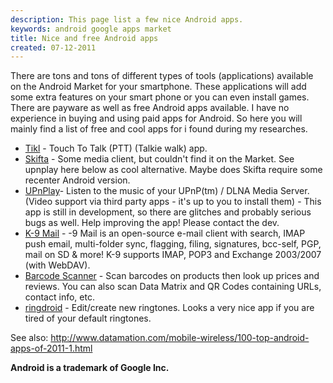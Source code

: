 ```yaml
---
description: This page list a few nice Android apps.
keywords: android google apps market
title: Nice and free Android apps
created: 07-12-2011
---
```


There are tons and tons of
different types of tools (applications) available on the Android Market
for your smartphone. These applications will add some extra features on
your smart phone or you can even install games. There are payware as
well as free Android apps available. I have no experience in buying and
using paid apps for Android. So here you will mainly find a list of free
and cool apps for i found during my researches.

- [Tikl](http://www.appbrain.com/app/tikl-touch-to-talk-%28ptt%29/mobi.androidcloud.app.ptt.client) - Touch To Talk (PTT) (Talkie walk) app.
- [Skifta](http://www.skifta.com/download) - Some media client,  but couldn't find it on the Market. See upnplay here below as cool alternative. Maybe does Skifta require some recenter Android version.
- [UPnPlay](https://market.android.com/details?id=cx.hoohol.silanoid&hl=en)-
    Listen to the music of your UPnP(tm) / DLNA Media Server. (Video
    support via third party apps - it\'s up to you to install them) -
    This app is still in development, so there are glitches and probably
    serious bugs as well. Help improving the app! Please contact the
    dev.
- [K-9 Mail](http://www.androlib.com/android.application.com-fsck-k9-Cjz.aspx) -
    -9 Mail is an open-source e-mail client with search, IMAP push
    email, multi-folder sync, flagging, filing, signatures, bcc-self,
    PGP, mail on SD & more! K-9 supports IMAP, POP3 and Exchange
    2003/2007 (with WebDAV).
- [Barcode Scanner](http://www.androlib.com/android.application.com-google-zxing-client-android-xzA.aspx) -
    Scan barcodes on products then look up prices and reviews. You can
    also scan Data Matrix and QR Codes containing URLs, contact info,
    etc.
- [ringdroid](http://code.google.com/p/ringdroid/) - Edit/create
    new ringtones. Looks a very nice app if you are tired of your
    default ringtones.

See also: <http://www.datamation.com/mobile-wireless/100-top-android-apps-of-2011-1.html>

**Android is a trademark of Google Inc.**
